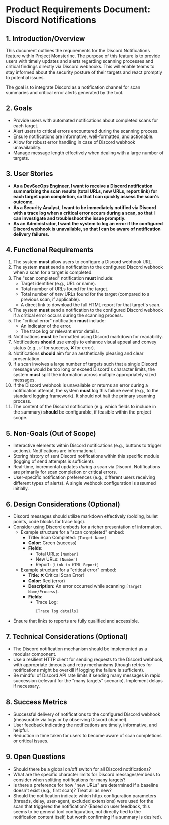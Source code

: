 # Product Requirements Document: Discord Notifications

## 1. Introduction/Overview

This document outlines the requirements for the Discord Notifications feature within Project MonsterInc. The purpose of this feature is to provide users with timely updates and alerts regarding scanning processes and critical findings directly via Discord webhooks. This will enable teams to stay informed about the security posture of their targets and react promptly to potential issues.

The goal is to integrate Discord as a notification channel for scan summaries and critical error alerts generated by the tool.

## 2. Goals

*   Provide users with automated notifications about completed scans for each target.
*   Alert users to critical errors encountered during the scanning process.
*   Ensure notifications are informative, well-formatted, and actionable.
*   Allow for robust error handling in case of Discord webhook unavailability.
*   Manage message length effectively when dealing with a large number of targets.

## 3. User Stories

*   **As a DevSecOps Engineer, I want to receive a Discord notification summarizing the scan results (total URLs, new URLs, report link) for each target upon completion, so that I can quickly assess the scan's outcome.**
*   **As a Security Analyst, I want to be immediately notified via Discord with a trace log when a critical error occurs during a scan, so that I can investigate and troubleshoot the issue promptly.**
*   **As an Administrator, I want the system to log an error if the configured Discord webhook is unavailable, so that I can be aware of notification delivery failures.**

## 4. Functional Requirements

1.  The system **must** allow users to configure a Discord webhook URL.
2.  The system **must** send a notification to the configured Discord webhook when a scan for a target is completed.
3.  The "scan completed" notification **must** include:
    *   Target identifier (e.g., URL or name).
    *   Total number of URLs found for the target.
    *   Total number of *new* URLs found for the target (compared to a previous scan, if applicable).
    *   A direct link to download the full HTML report for that target's scan.
4.  The system **must** send a notification to the configured Discord webhook if a critical error occurs during the scanning process.
5.  The "critical error" notification **must** include:
    *   An indicator of the error.
    *   The trace log or relevant error details.
6.  Notifications **must** be formatted using Discord markdown for readability.
7.  Notifications **should** use emojis to enhance visual appeal and convey status (e.g., :white_check_mark: for success, :x: for error).
8.  Notifications **should** aim for an aesthetically pleasing and clear presentation.
9.  If a scan involves a large number of targets such that a single Discord message would be too long or exceed Discord's character limits, the system **must** split the information across multiple appropriately sized messages.
10. If the Discord webhook is unavailable or returns an error during a notification attempt, the system **must** log this failure event (e.g., to the standard logging framework). It should not halt the primary scanning process.
11. The content of the Discord notification (e.g. which fields to include in the summary) **should** be configurable, if feasible within the project scope.

## 5. Non-Goals (Out of Scope)

*   Interactive elements within Discord notifications (e.g., buttons to trigger actions). Notifications are informational.
*   Storing history of sent Discord notifications within this specific module (logging of send attempts is sufficient).
*   Real-time, incremental updates *during* a scan via Discord. Notifications are primarily for scan completion or critical errors.
*   User-specific notification preferences (e.g., different users receiving different types of alerts). A single webhook configuration is assumed initially.

## 6. Design Considerations (Optional)

*   Discord messages should utilize markdown effectively (bolding, bullet points, code blocks for trace logs).
*   Consider using Discord embeds for a richer presentation of information.
    *   Example structure for a "scan completed" embed:
        *   **Title:** Scan Completed: `[Target Name]`
        *   **Color:** Green (success)
        *   **Fields:**
            *   Total URLs: `[Number]`
            *   New URLs: `[Number]`
            *   Report: `[Link to HTML Report]`
    *   Example structure for a "critical error" embed:
        *   **Title:** :x: Critical Scan Error!
        *   **Color:** Red (error)
        *   **Description:** An error occurred while scanning `[Target Name/Process]`.
        *   **Fields:**
            *   Trace Log:
                ```
                [Trace log details]
                ```
*   Ensure that links to reports are fully qualified and accessible.

## 7. Technical Considerations (Optional)

*   The Discord notification mechanism should be implemented as a modular component.
*   Use a resilient HTTP client for sending requests to the Discord webhook, with appropriate timeouts and retry mechanisms (though retries for notifications might be overkill if logging the failure is sufficient).
*   Be mindful of Discord API rate limits if sending many messages in rapid succession (relevant for the "many targets" scenario). Implement delays if necessary.

## 8. Success Metrics

*   Successful delivery of notifications to the configured Discord webhook (measurable via logs or by observing Discord channel).
*   User feedback indicating the notifications are timely, informative, and helpful.
*   Reduction in time taken for users to become aware of scan completions or critical issues.

## 9. Open Questions

*   Should there be a global on/off switch for all Discord notifications?
*   What are the specific character limits for Discord messages/embeds to consider when splitting notifications for many targets?
*   Is there a preference for how "new URLs" are determined if a baseline doesn't exist (e.g., first scan)? Treat all as new?
*   Should the notification indicate which httpx configuration parameters (threads, delay, user-agent, excluded extensions) were used for the scan that triggered the notification? (Based on user feedback, this seems to be general tool configuration, not directly tied to the notification content itself, but worth confirming if a summary is desired). 